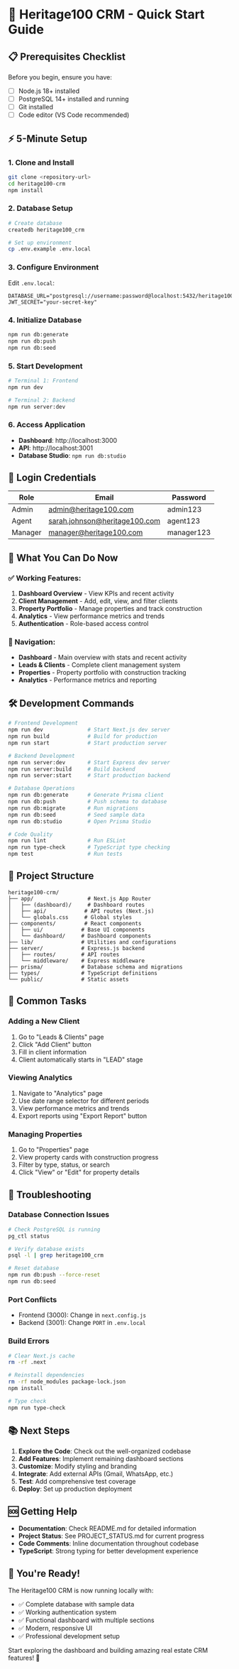 # 🚀 Heritage100 CRM - Quick Start Guide

## 📋 Prerequisites Checklist

Before you begin, ensure you have:
- [ ] Node.js 18+ installed
- [ ] PostgreSQL 14+ installed and running
- [ ] Git installed
- [ ] Code editor (VS Code recommended)

## ⚡ 5-Minute Setup

### 1. Clone and Install
```bash
git clone <repository-url>
cd heritage100-crm
npm install
```

### 2. Database Setup
```bash
# Create database
createdb heritage100_crm

# Set up environment
cp .env.example .env.local
```

### 3. Configure Environment
Edit `.env.local`:
```env
DATABASE_URL="postgresql://username:password@localhost:5432/heritage100_crm"
JWT_SECRET="your-secret-key"
```

### 4. Initialize Database
```bash
npm run db:generate
npm run db:push
npm run db:seed
```

### 5. Start Development
```bash
# Terminal 1: Frontend
npm run dev

# Terminal 2: Backend
npm run server:dev
```

### 6. Access Application
- **Dashboard**: http://localhost:3000
- **API**: http://localhost:3001
- **Database Studio**: `npm run db:studio`

## 🔐 Login Credentials

| Role | Email | Password |
|------|-------|----------|
| Admin | admin@heritage100.com | admin123 |
| Agent | sarah.johnson@heritage100.com | agent123 |
| Manager | manager@heritage100.com | manager123 |

## 🎯 What You Can Do Now

### ✅ Working Features:
1. **Dashboard Overview** - View KPIs and recent activity
2. **Client Management** - Add, edit, view, and filter clients
3. **Property Portfolio** - Manage properties and track construction
4. **Analytics** - View performance metrics and trends
5. **Authentication** - Role-based access control

### 📱 Navigation:
- **Dashboard** - Main overview with stats and recent activity
- **Leads & Clients** - Complete client management system
- **Properties** - Property portfolio with construction tracking
- **Analytics** - Performance metrics and reporting

## 🛠️ Development Commands

```bash
# Frontend Development
npm run dev              # Start Next.js dev server
npm run build            # Build for production
npm run start            # Start production server

# Backend Development
npm run server:dev       # Start Express dev server
npm run server:build     # Build backend
npm run server:start     # Start production backend

# Database Operations
npm run db:generate      # Generate Prisma client
npm run db:push          # Push schema to database
npm run db:migrate       # Run migrations
npm run db:seed          # Seed sample data
npm run db:studio        # Open Prisma Studio

# Code Quality
npm run lint             # Run ESLint
npm run type-check       # TypeScript type checking
npm test                 # Run tests
```

## 📁 Project Structure

```
heritage100-crm/
├── app/                 # Next.js App Router
│   ├── (dashboard)/     # Dashboard routes
│   ├── api/            # API routes (Next.js)
│   └── globals.css     # Global styles
├── components/         # React components
│   ├── ui/            # Base UI components
│   └── dashboard/     # Dashboard components
├── lib/               # Utilities and configurations
├── server/            # Express.js backend
│   ├── routes/        # API routes
│   └── middleware/    # Express middleware
├── prisma/            # Database schema and migrations
├── types/             # TypeScript definitions
└── public/            # Static assets
```

## 🔧 Common Tasks

### Adding a New Client
1. Go to "Leads & Clients" page
2. Click "Add Client" button
3. Fill in client information
4. Client automatically starts in "LEAD" stage

### Viewing Analytics
1. Navigate to "Analytics" page
2. Use date range selector for different periods
3. View performance metrics and trends
4. Export reports using "Export Report" button

### Managing Properties
1. Go to "Properties" page
2. View property cards with construction progress
3. Filter by type, status, or search
4. Click "View" or "Edit" for property details

## 🐛 Troubleshooting

### Database Connection Issues
```bash
# Check PostgreSQL is running
pg_ctl status

# Verify database exists
psql -l | grep heritage100_crm

# Reset database
npm run db:push --force-reset
npm run db:seed
```

### Port Conflicts
- Frontend (3000): Change in `next.config.js`
- Backend (3001): Change `PORT` in `.env.local`

### Build Errors
```bash
# Clear Next.js cache
rm -rf .next

# Reinstall dependencies
rm -rf node_modules package-lock.json
npm install

# Type check
npm run type-check
```

## 📚 Next Steps

1. **Explore the Code**: Check out the well-organized codebase
2. **Add Features**: Implement remaining dashboard sections
3. **Customize**: Modify styling and branding
4. **Integrate**: Add external APIs (Gmail, WhatsApp, etc.)
5. **Test**: Add comprehensive test coverage
6. **Deploy**: Set up production deployment

## 🆘 Getting Help

- **Documentation**: Check README.md for detailed information
- **Project Status**: See PROJECT_STATUS.md for current progress
- **Code Comments**: Inline documentation throughout codebase
- **TypeScript**: Strong typing for better development experience

## 🎉 You're Ready!

The Heritage100 CRM is now running locally with:
- ✅ Complete database with sample data
- ✅ Working authentication system
- ✅ Functional dashboard with multiple sections
- ✅ Modern, responsive UI
- ✅ Professional development setup

Start exploring the dashboard and building amazing real estate CRM features! 🏢
